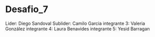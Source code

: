 # Desafio_7

Lider: Diego Sandoval
Sublider: Camilo Garcia
integrante 3: Valeria González
integrante 4: Laura Benavides
integrante 5: Yesid Barragan
